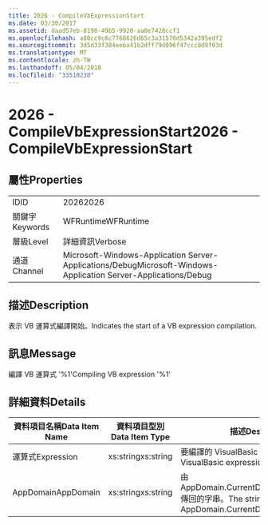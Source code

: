 ```yaml
---
title: 2026 - CompileVbExpressionStart
ms.date: 03/30/2017
ms.assetid: daad57eb-8198-49b5-9920-aa0e7428ccf1
ms.openlocfilehash: a80cc9c6c7768626d65c3a31570d5342a395edf2
ms.sourcegitcommit: 3d5d33f384eeba41b2dff79d096f47ccc8d8f03d
ms.translationtype: MT
ms.contentlocale: zh-TW
ms.lasthandoff: 05/04/2018
ms.locfileid: "33510230"
---
```

# <a name="2026---compilevbexpressionstart"></a><span data-ttu-id="82dbb-102">2026 - CompileVbExpressionStart</span><span class="sxs-lookup"><span data-stu-id="82dbb-102">2026 - CompileVbExpressionStart</span></span>
## <a name="properties"></a><span data-ttu-id="82dbb-103">屬性</span><span class="sxs-lookup"><span data-stu-id="82dbb-103">Properties</span></span>  
  
|||  
|-|-|  
|<span data-ttu-id="82dbb-104">ID</span><span class="sxs-lookup"><span data-stu-id="82dbb-104">ID</span></span>|<span data-ttu-id="82dbb-105">2026</span><span class="sxs-lookup"><span data-stu-id="82dbb-105">2026</span></span>|  
|<span data-ttu-id="82dbb-106">關鍵字</span><span class="sxs-lookup"><span data-stu-id="82dbb-106">Keywords</span></span>|<span data-ttu-id="82dbb-107">WFRuntime</span><span class="sxs-lookup"><span data-stu-id="82dbb-107">WFRuntime</span></span>|  
|<span data-ttu-id="82dbb-108">層級</span><span class="sxs-lookup"><span data-stu-id="82dbb-108">Level</span></span>|<span data-ttu-id="82dbb-109">詳細資訊</span><span class="sxs-lookup"><span data-stu-id="82dbb-109">Verbose</span></span>|  
|<span data-ttu-id="82dbb-110">通道</span><span class="sxs-lookup"><span data-stu-id="82dbb-110">Channel</span></span>|<span data-ttu-id="82dbb-111">Microsoft-Windows-Application Server-Applications/Debug</span><span class="sxs-lookup"><span data-stu-id="82dbb-111">Microsoft-Windows-Application Server-Applications/Debug</span></span>|  
  
## <a name="description"></a><span data-ttu-id="82dbb-112">描述</span><span class="sxs-lookup"><span data-stu-id="82dbb-112">Description</span></span>  
 <span data-ttu-id="82dbb-113">表示 VB 運算式編譯開始。</span><span class="sxs-lookup"><span data-stu-id="82dbb-113">Indicates the start of a VB expression compilation.</span></span>  
  
## <a name="message"></a><span data-ttu-id="82dbb-114">訊息</span><span class="sxs-lookup"><span data-stu-id="82dbb-114">Message</span></span>  
 <span data-ttu-id="82dbb-115">編譯 VB 運算式 '%1'</span><span class="sxs-lookup"><span data-stu-id="82dbb-115">Compiling VB expression '%1'</span></span>  
  
## <a name="details"></a><span data-ttu-id="82dbb-116">詳細資料</span><span class="sxs-lookup"><span data-stu-id="82dbb-116">Details</span></span>  
  
|<span data-ttu-id="82dbb-117">資料項目名稱</span><span class="sxs-lookup"><span data-stu-id="82dbb-117">Data Item Name</span></span>|<span data-ttu-id="82dbb-118">資料項目型別</span><span class="sxs-lookup"><span data-stu-id="82dbb-118">Data Item Type</span></span>|<span data-ttu-id="82dbb-119">描述</span><span class="sxs-lookup"><span data-stu-id="82dbb-119">Description</span></span>|  
|--------------------|--------------------|-----------------|  
|<span data-ttu-id="82dbb-120">運算式</span><span class="sxs-lookup"><span data-stu-id="82dbb-120">Expression</span></span>|<span data-ttu-id="82dbb-121">xs:string</span><span class="sxs-lookup"><span data-stu-id="82dbb-121">xs:string</span></span>|<span data-ttu-id="82dbb-122">要編譯的 VisualBasic 運算式。</span><span class="sxs-lookup"><span data-stu-id="82dbb-122">The VisualBasic expression to compile.</span></span>|  
|<span data-ttu-id="82dbb-123">AppDomain</span><span class="sxs-lookup"><span data-stu-id="82dbb-123">AppDomain</span></span>|<span data-ttu-id="82dbb-124">xs:string</span><span class="sxs-lookup"><span data-stu-id="82dbb-124">xs:string</span></span>|<span data-ttu-id="82dbb-125">由 AppDomain.CurrentDomain.FriendlyName 傳回的字串。</span><span class="sxs-lookup"><span data-stu-id="82dbb-125">The string returned by AppDomain.CurrentDomain.FriendlyName.</span></span>|
